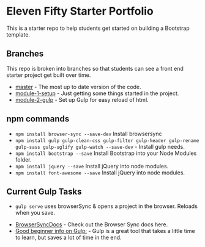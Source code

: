 # Eleven Fifty Starter Portfolio
This is a starter repo to help students get started on building a Bootstrap template. 

## Branches
This repo is broken into branches so that students can see a front end starter project get built over time. 
 
 * [master](https://github.com/ElevenfiftyAcademy/JavaScript-151-PortfolioStarter) - The most up to date version of the code.
 * [module-1-setup](https://github.com/ElevenfiftyAcademy/JavaScript-151-PortfolioStarter/tree/module-1-setup) - Just getting some things started in the project.
 * [module-2-gulp](https://github.com/ElevenfiftyAcademy/JavaScript-151-PortfolioStarter/tree/module-2-gulpsetup) - Set up Gulp for easy reload of html.

## npm commands
- `npm install browser-sync --save-dev` Install browsersync
- `npm install gulp gulp-clean-css gulp-filter gulp-header gulp-rename gulp-sass gulp-uglify gulp-watch --save-dev`  - Install gulp needs.
- `npm install bootstrap --save` Install Bootstrap into your Node Modules folder.
- `npm install jquery --save` Install jQuery into node modules.
- `npm install font-awesome --save` Install jQuery into node modules.



## Current Gulp Tasks
- `gulp serve` uses browserSync & opens a project in the browser. Reloads when you save.

 * [BrowserSyncDocs](https://www.browsersync.io/docs/gulp) - Check out the Browser Sync docs here. 
 * [Good beginner info on Gulp:](https://css-tricks.com/gulp-for-beginners/) - Gulp is a great tool that takes a little time to learn, but saves a lot of time in the end. 
